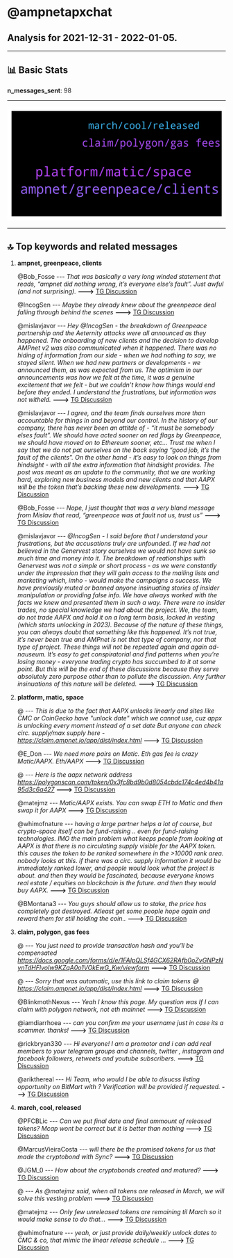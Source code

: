# **@ampnetapxchat**
 ## Analysis for **2021-12-31** - **2022-01-05**.

---

## 📊 **Basic Stats**

**n_messages_sent**: 98

---
![wordcloud](ampnetapxchat_5Days_wordcloud.png)

---


## 🔝 **Top keywords and related messages**

1. **ampnet, greenpeace, clients**

    @Bob_Fosse --- *That was basically a very long winded statement that reads, “ampnet did nothing wrong, it’s everyone else’s fault”. Just awful (and not surprising).* **--->** [TG Discussion](https://t.me/ampnetapxchat/36017)

    @IncogSen --- *Maybe they already knew about the greenpeace deal falling through behind the scenes* **--->** [TG Discussion](https://t.me/ampnetapxchat/36013)

    @mislavjavor --- *Hey @IncogSen - the breakdown of Greenpeace partnership and the Aeternity attacks were all announced as they happened. The onboarding of new clients and the decision to develop AMPnet v2 was also communicated when it happened. There was no hiding of information from our side - when we had nothing to say, we stayed silent. When we had new partners or developments - we announced them, as was expected from us.   The optimism in our announcements was how we felt at the time, it was a genuine excitement that we felt - but we couldn’t know how things would end before they ended.  I understand the frustrations, but information was not witheld.* **--->** [TG Discussion](https://t.me/ampnetapxchat/36007)

    @mislavjavor --- *I agree, and the team finds ourselves more than accountable for things in and beyond our control. In the history of our company, there has never been an attitde of - “it must be somebody elses fault”. We should have acted sooner on red flags by Greenpeace, we should have moved on to Ethereum sooner, etc… Trust me when I say that we do not pat ourselves on the back saying “good job, it’s the fault of the clients”. On the other hand - it’s easy to look on things from hindsight - with all the extra information that hindsight provides.   The post was meant as an update to the community, that we are working hard, exploring new business models and new clients and that AAPX will be the token that’s backing these new developments.* **--->** [TG Discussion](https://t.me/ampnetapxchat/36027)

    @Bob_Fosse --- *Nope, I just thought that was a very bland message from Mislav that read, “greenpeace was at fault not us, trust us”* **--->** [TG Discussion](https://t.me/ampnetapxchat/36021)

    @mislavjavor --- *@IncogSen - I said before that I understand your frustrations, but the accusations truly are unfounded. If we had not believed in the Genervest story ourselves we would not have sunk so much time and money into it. The breakdown of reationships with Genervest was not a simple or short process - as we were constantly under the impression that they will gain access to the mailing lists and marketing which, imho - would make the campaigns a success.   We have previously muted or banned anyone insinuating stories of insider manipulation or providing false info. We have always worked with the facts we knew and presented them in such a way. There were no insider trades, no special knowledge we had about the project. We, the team, do not trade AAPX and hold it on a long term basis, locked in vesting (which starts unlocking in 2023). Because of the nature of these things, you can always doubt that something like this happened. It’s not true, it’s never been true and AMPnet is not that type of company, nor that type of project.   These things will not be repeated again and again ad-nauseum. It’s easy to get conspiratorial and find patterns when you’re losing money - everyone trading crypto has succumbed to it at some point. But this will be the end of these discussions because they serve absolutely zero purpose other than to pollute the discussion. Any further insinuations of this nature will be deleted.* **--->** [TG Discussion](https://t.me/ampnetapxchat/36020)

2. **platform, matic, space**

    @<UNK> --- *This is due to the fact that AAPX unlocks linearly and sites like CMC or CoinGecko have "unlock date" which we cannot use, cuz appx is unlocking every moment instead of a set date  But anyone can check circ. supply/max supply here -  https://claim.ampnet.io/app/dist/index.html* **--->** [TG Discussion](https://t.me/ampnetapxchat/36149)

    @E_Don --- *We need more pairs on Matic. Eth gas fee is crazy  Matic/AAPX. Eth/AAPX* **--->** [TG Discussion](https://t.me/ampnetapxchat/36085)

    @<UNK> --- *Here is the aapx network address  https://polygonscan.com/token/0x3fc8bd9b0d8054cbdc174c4ed4b41a95d3c6a427* **--->** [TG Discussion](https://t.me/ampnetapxchat/36087)

    @matejmz --- *Matic/AAPX exists. You can swap ETH to Matic and then swap it for AAPX* **--->** [TG Discussion](https://t.me/ampnetapxchat/36086)

    @whimofnature --- *having a large partner helps a lot of course, but crypto-space itself can be fund-raising .. even for fund-raising technologies. IMO the main problem what keeps people from looking at AAPX is that there is no circulating supply visible for the AAPX token. this causes the token to be ranked somewhere in the >10000 rank area. nobody looks at this. if there was a circ. supply information it would be immediately ranked lower, and people would look what the project is about. and then they would be fascinated, because everyone knows real estate / equities on blockchain is the future. and then they would buy AAPX.* **--->** [TG Discussion](https://t.me/ampnetapxchat/36136)

    @BMontana3 --- *You guys should allow us to stake, the price has completely got destroyed. Atleast get some people hope again and reward them for still holding the coin..* **--->** [TG Discussion](https://t.me/ampnetapxchat/35971)

3. **claim, polygon, gas fees**

    @<UNK> --- *You just need to provide transaction hash and you'll be compensated   https://docs.google.com/forms/d/e/1FAIpQLSf4GCX62RAfb0oZvGNPzNynTdHFlvoIw9KZqA0o1VOkEwG_Kw/viewform* **--->** [TG Discussion](https://t.me/ampnetapxchat/36040)

    @<UNK> --- *Sorry that was automatic, use this link to claim tokens 😅 https://claim.ampnet.io/app/dist/index.html* **--->** [TG Discussion](https://t.me/ampnetapxchat/36172)

    @BlinkmothNexus --- *Yeah I know this page. My question was If I can claim with polygon network, not eth mainnet* **--->** [TG Discussion](https://t.me/ampnetapxchat/36173)

    @iamdiarrhoea --- *can you confirm me your username just in case its a scammer. thanks!* **--->** [TG Discussion](https://t.me/ampnetapxchat/35891)

    @rickbryan330 --- *Hi everyone!  I am a promotor and i can add real members to your telegram groups and channels, twitter , instagram and facebook followers,  retweets and youtube subscribers.* **--->** [TG Discussion](https://t.me/ampnetapxchat/36119)

    @arikthereal --- *Hi Team, who would I be able to disucss listing opportunity on BitMart with ? Verification will be provided if requested.* **--->** [TG Discussion](https://t.me/ampnetapxchat/35900)

4. **march, cool, released**

    @PFCBLic --- *Can we put final date and final ammount of released tokens? Mcap wont be correct but it is better than nothing* **--->** [TG Discussion](https://t.me/ampnetapxchat/36153)

    @MarcusVieiraCosta --- *will there be the promised tokens for us that made the cryptobond with Sync?* **--->** [TG Discussion](https://t.me/ampnetapxchat/36114)

    @JGM_0 --- *How about the cryptobonds created and matured?* **--->** [TG Discussion](https://t.me/ampnetapxchat/36038)

    @<UNK> --- *As @matejmz said, when all tokens are released in March, we will solve this vesting problem* **--->** [TG Discussion](https://t.me/ampnetapxchat/36168)

    @matejmz --- *Only few unreleased tokens are remaining til March so it would make sense to do that...* **--->** [TG Discussion](https://t.me/ampnetapxchat/36165)

    @whimofnature --- *yeah, or just provide daily/weekly unlock dates to CMC & co, that mimic the linear release schedule ...* **--->** [TG Discussion](https://t.me/ampnetapxchat/36162)

